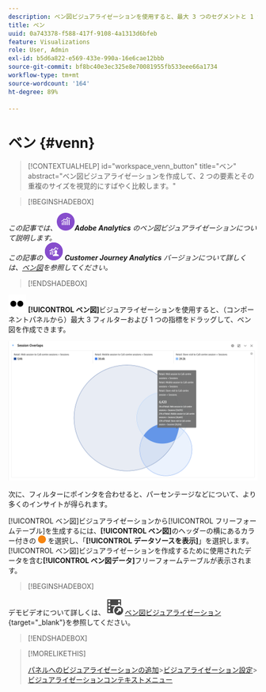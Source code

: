 ```yaml
---
description: ベン図ビジュアライゼーションを使用すると、最大 3 つのセグメントと 1 つの指標をドラッグして、ベン図を作成できます。
title: ベン
uuid: 0a743378-f588-417f-9108-4a1313d6bfeb
feature: Visualizations
role: User, Admin
exl-id: b5d6a822-e569-433e-990a-16e6cae12bbb
source-git-commit: bf8bc40e3ec325e8e70081955fb533eee66a1734
workflow-type: tm+mt
source-wordcount: '164'
ht-degree: 89%

---
```


# ベン {#venn}

<!-- markdownlint-disable MD034 -->

>[!CONTEXTUALHELP]
>id="workspace_venn_button"
>title="ベン"
>abstract="ベン図ビジュアライゼーションを作成して、2 つの要素とその重複のサイズを視覚的にすばやく比較します。"

<!-- markdownlint-enable MD034 -->


>[!BEGINSHADEBOX]

_この記事では、_![AdobeAnalytics](/help/assets/icons/AdobeAnalytics.svg) _&#x200B;**Adobe Analytics** のベン図ビジュアライゼーションについて説明します。_<br/>_この記事の_ ![CustomerJourneyAnalytics](/help/assets/icons/CustomerJourneyAnalytics.svg) _&#x200B;**Customer Journey Analytics** バージョンについて詳しくは、[ベン図](https://experienceleague.adobe.com/ja/docs/analytics-platform/using/cja-workspace/visualizations/venn)を参照してください。_

>[!ENDSHADEBOX]

![タイプ](/help/assets/icons/TwoDots.svg) **[!UICONTROL ベン図]**&#x200B;ビジュアライゼーションを使用すると、（コンポーネントパネルから）最大 3 フィルターおよび 1 つの指標をドラッグして、ベン図を作成できます。

![3 つのフィルターを含むベン図ビジュアライゼーション。](assets/venn.png)

次に、フィルターにポインタを合わせると、パーセンテージなどについて、より多くのインサイトが得られます。

[!UICONTROL ベン図]ビジュアライゼーションから[!UICONTROL フリーフォームテーブル]を生成するには、**[!UICONTROL ベン図]**&#x200B;のヘッダーの横にあるカラー付きの ![StatusOrange](/help/assets/icons/StatusOrange.svg) を選択し、「**[!UICONTROL データソースを表示]**」を選択します。[!UICONTROL ベン図]ビジュアライゼーションを作成するために使用されたデータを含む&#x200B;**[!UICONTROL ベン図データ]**&#x200B;フリーフォームテーブルが表示されます。

<!--
To normalize the Venn diagram (take the size out of it), go select ![Setting](/help/assets/icons/Setting.svg) and select **[!UICONTROL Normalization]**.

![Visualization Settings option for Visualization type: Venn diagram.](assets/normalization.png)

-->


>[!BEGINSHADEBOX]

デモビデオについて詳しくは、![VideoCheckedOut](/help/assets/icons/VideoCheckedOut.svg) [ベン図ビジュアライゼーション](https://video.tv.adobe.com/v/3417461/?quality=12&captions=jpn){target="_blank"}を参照してください。

>[!ENDSHADEBOX]


>[!MORELIKETHIS]
>
>[パネルへのビジュアライゼーションの追加](/help/analyze/analysis-workspace/visualizations/freeform-analysis-visualizations.md#add-visualizations-to-a-panel)
>&#x200B;>[ビジュアライゼーション設定](/help/analyze/analysis-workspace/visualizations/freeform-analysis-visualizations.md#settings)
>&#x200B;>[ビジュアライゼーションコンテキストメニュー](/help/analyze/analysis-workspace/visualizations/freeform-analysis-visualizations.md#context-menu)
>

